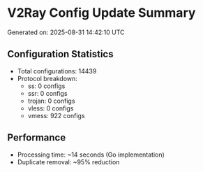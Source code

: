 # V2Ray Config Update Summary
Generated on: 2025-08-31 14:42:10 UTC

## Configuration Statistics
- Total configurations: 14439
- Protocol breakdown:
  - ss: 0 configs
  - ssr: 0 configs
  - trojan: 0 configs
  - vless: 0 configs
  - vmess: 922 configs

## Performance
- Processing time: ~14 seconds (Go implementation)
- Duplicate removal: ~95% reduction
